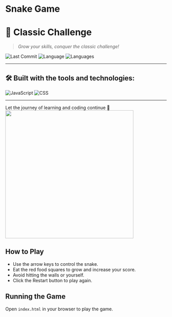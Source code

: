 # Snake Game

# 🧠 Classic Challenge

> *Grow your skills, conquer the classic challenge!*

![Last Commit](https://img.shields.io/badge/last%20commit-april-blue?style=flat&logo=git)
![Language](https://img.shields.io/badge/javascript-83.6%25-blue?style=flat&logo=javascript)
![Languages](https://img.shields.io/badge/languages-3-blue?style=flat)

---

## 🛠 Built with the tools and technologies:

![JavaScript](https://img.shields.io/badge/JavaScript-F7DF1E?style=flat&logo=javascript&logoColor=000)
![CSS](https://img.shields.io/badge/CSS-563D7C?style=flat&logo=css3&logoColor=white)

---

Let the journey of learning and coding continue 🚀
<image src="screenshot.png" height="400">
## How to Play
- Use the arrow keys to control the snake.
- Eat the red food squares to grow and increase your score.
- Avoid hitting the walls or yourself.
- Click the Restart button to play again.

## Running the Game
Open `index.html` in your browser to play the game.

